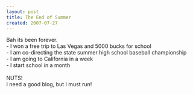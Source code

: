 ```yaml
---
layout: post
title: The End of Summer
created: 2007-07-27
---
```

<p>Bah its been forever.<br />
	- I won a free trip to Las Vegas and 5000 bucks for school<br />
	- I am co-directing the state summer high school baseball championship<br />
	- I am going to California in a week<br />
	- I start school in a month<br />
	<br />
	NUTS!<br />
	I need a good blog, but I must run!</p>
